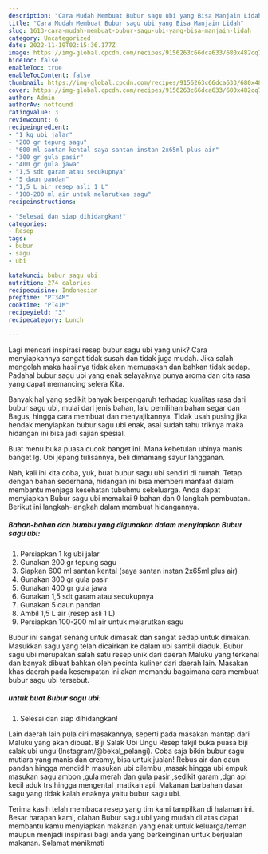 ```yaml
---
description: "Cara Mudah Membuat Bubur sagu ubi yang Bisa Manjain Lidah"
title: "Cara Mudah Membuat Bubur sagu ubi yang Bisa Manjain Lidah"
slug: 1613-cara-mudah-membuat-bubur-sagu-ubi-yang-bisa-manjain-lidah
category: Uncategorized
date: 2022-11-19T02:15:36.177Z
image: https://img-global.cpcdn.com/recipes/9156263c66dca633/680x482cq70/bubur-sagu-ubi-foto-resep-utama.jpg
hideToc: false
enableToc: true
enableTocContent: false
thumbnail: https://img-global.cpcdn.com/recipes/9156263c66dca633/680x482cq70/bubur-sagu-ubi-foto-resep-utama.jpg
cover: https://img-global.cpcdn.com/recipes/9156263c66dca633/680x482cq70/bubur-sagu-ubi-foto-resep-utama.jpg
author: Admin
authorAv: notfound
ratingvalue: 3
reviewcount: 6
recipeingredient:
- "1 kg ubi jalar"
- "200 gr tepung sagu"
- "600 ml santan kental saya santan instan 2x65ml plus air"
- "300 gr gula pasir"
- "400 gr gula jawa"
- "1,5 sdt garam atau secukupnya"
- "5 daun pandan"
- "1,5 L air resep asli 1 L"
- "100-200 ml air untuk melarutkan sagu"
recipeinstructions:

- "Selesai dan siap dihidangkan!"
categories:
- Resep
tags:
- bubur
- sagu
- ubi

katakunci: bubur sagu ubi 
nutrition: 274 calories
recipecuisine: Indonesian
preptime: "PT34M"
cooktime: "PT41M"
recipeyield: "3"
recipecategory: Lunch

---
```





Lagi mencari inspirasi resep bubur sagu ubi yang unik? Cara menyiapkannya sangat tidak susah dan tidak juga mudah. Jika salah mengolah maka hasilnya tidak akan memuaskan dan bahkan tidak sedap. Padahal bubur sagu ubi yang enak selayaknya punya aroma dan cita rasa yang dapat memancing selera Kita.





Banyak hal yang sedikit banyak berpengaruh terhadap kualitas rasa dari bubur sagu ubi, mulai dari jenis bahan, lalu pemilihan bahan segar dan Bagus, hingga cara membuat dan menyajikannya. Tidak usah pusing jika hendak menyiapkan bubur sagu ubi enak,      asal sudah tahu triknya maka hidangan ini bisa jadi sajian spesial.














Buat menu buka puasa cucok banget ini. Mana kebetulan ubinya manis banget lg. Ubi jepang tulisannya, beli dimamang sayur langganan.






Nah, kali ini kita coba, yuk, buat bubur sagu ubi sendiri di rumah. Tetap dengan bahan sederhana, hidangan ini bisa memberi manfaat dalam membantu menjaga kesehatan tubuhmu sekeluarga. Anda dapat menyiapkan Bubur sagu ubi memakai 9 bahan dan 0 langkah pembuatan. Berikut ini langkah-langkah dalam membuat hidangannya.

<!--inarticleads1-->

##### Bahan-bahan dan bumbu yang digunakan dalam menyiapkan Bubur sagu ubi:

1. Persiapkan 1 kg ubi jalar
1. Gunakan 200 gr tepung sagu
1. Siapkan 600 ml santan kental (saya santan instan 2x65ml plus air)
1. Gunakan 300 gr gula pasir
1. Gunakan 400 gr gula jawa
1. Gunakan 1,5 sdt garam atau secukupnya
1. Gunakan 5 daun pandan
1. Ambil 1,5 L air (resep asli 1 L)
1. Persiapkan 100-200 ml air untuk melarutkan sagu


Bubur ini sangat senang untuk dimasak dan sangat sedap untuk dimakan. Masukkan sagu yang telah dicairkan ke dalam ubi sambil diaduk. Bubur sagu ubi merupakan salah satu resep unik dari daerah Maluku yang terkenal dan banyak dibuat bahkan oleh pecinta kuliner dari daerah lain. Masakan khas daerah pada kesempatan ini akan memandu bagaimana cara membuat bubur sagu ubi tersebut. 

<!--inarticleads2-->

#####  untuk buat Bubur sagu ubi:


1. Selesai dan siap dihidangkan!

Lain daerah lain pula ciri masakannya, seperti pada masakan mantap dari Maluku yang akan dibuat. Biji Salak Ubi Ungu Resep takjil buka puasa biji salak ubi ungu (Instagram/@bekal_pelangi). Coba saja bikin bubur sagu mutiara yang manis dan creamy, bisa untuk jualan! Rebus air dan daun pandan hingga mendidih masukan ubi cilembu ,masak hingga ubi empuk masukan sagu ambon ,gula merah dan gula pasir ,sedikit garam ,dgn api kecil aduk trs hingga mengental ,matikan api. Makanan barbahan dasar sagu yang tidak kalah enaknya yaitu bubur sagu ubi. 

Terima kasih telah membaca resep yang tim kami tampilkan di halaman ini. Besar harapan kami, olahan Bubur sagu ubi yang mudah di atas dapat membantu kamu menyiapkan makanan yang enak untuk keluarga/teman maupun menjadi inspirasi bagi anda yang berkeinginan untuk berjualan makanan. Selamat menikmati
